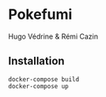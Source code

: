 # Pokefumi
Hugo Védrine & Rémi Cazin

## Installation
```
docker-compose build
docker-compose up
```